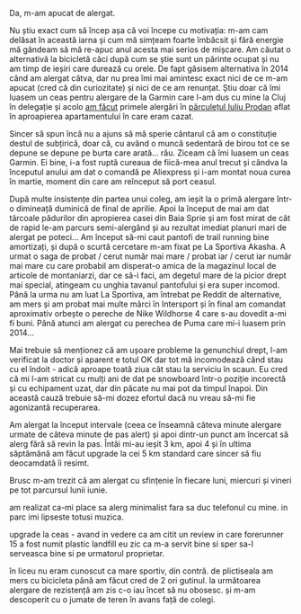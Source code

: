 Da, m-am apucat de alergat.

Nu știu exact cum să încep așa că voi începe cu motivația: m-am cam delăsat în această iarna și cum mă simțeam foarte îmbâcsit și fără energie mă gândeam să mă re-apuc anul acesta mai serios de mișcare. Am căutat o alternativă la bicicletă căci după cum se știe sunt un părinte ocupat și nu am timp de ieșiri care durează cu orele. De fapt găsisem alternativa în 2014 când am alergat câtva, dar nu prea îmi mai amintesc exact nici de ce m-am apucat (cred că din curiozitate) și nici de ce am renunțat. Știu doar că îmi luasem un ceas pentru alergare de la Garmin care l-am dus cu mine la Cluj în delegație și acolo [am făcut](https://www.rusiczki.net/2014/08/22/alti-10-ani/) primele alergări în [părculețul Iuliu Prodan](https://www.openstreetmap.org/#map=18/46.75762/23.57206) aflat în aproapierea apartamentului în care eram cazat.

Sincer să spun încă nu a ajuns să mă sperie cântarul că am o constituție destul de subțirică, doar că, cu având o muncă sedentară de birou tot ce se depune se depune pe burta care arată... rău. Ziceam că îmi luasem un ceas Garmin. Ei bine, i-a fost ruptă cureaua de fiică-mea anul trecut și cândva la începutul anului am dat o comandă pe Aliexpress și i-am montat noua curea în martie, moment din care am reînceput să port ceasul.

După multe insistențe din partea unui coleg, am ieșit la o primă alergare într-o dimineață duminică de final de aprilie. Apoi la început de mai am dat târcoale pădurilor din apropierea casei din Baia Sprie și am fost mirat de cât de rapid le-am parcurs semi-alergând și au rezultat imediat planuri mari de alergat pe poteci... Am început să-mi caut pantofi de trail running bine amortizați, și după o scurtă cercetare m-am fixat pe La Sportiva Akasha. A urmat o saga de probat / cerut număr mai mare / probat iar / cerut iar număr mai mare cu care probabil am disperat-o amica de la magazinul local de articole de montaniarzi, dar ce să-i faci, am degetul mare de la picior drept mai special, atingeam cu unghia tavanul pantofului și era super incomod. Până la urma nu am luat La Sportiva, am întrebat pe Reddit de alternative, am mers și am probat mai multe mărci în Intersport și în final am comandat aproximativ orbește o pereche de Nike Wildhorse 4 care s-au dovedit a-mi fi buni. Până atunci am alergat cu perechea de Puma care mi-i luasem prin 2014...

Mai trebuie să menționez că am ușoare probleme la genunchiul drept, l-am verificat la doctor și aparent e totul OK dar tot mă incomodează când stau cu el îndoit - adică aproape toată ziua cât stau la serviciu în scaun. Eu cred că mi l-am stricat cu mulți ani de dat pe snowboard într-o poziție incorectă și cu echipament uzat, dar din păcate nu mai pot da timpul înapoi. Din această cauză trebuie să-mi dozez efortul dacă nu vreau să-mi fie agonizantă recuperarea.

Am alergat la început intervale (ceea ce înseamnă câteva minute alergare urmate de câteva minute de pas alert) și apoi dintr-un punct am încercat să alerg fără să revin la pas. Întâi mi-au ieșit 3 km, apoi 4 și în ultima săptămână am făcut upgrade la cei 5 km standard care sincer să fiu deocamdată îi resimt.

Brusc m-am trezit că am alergat cu sfințenie în fiecare luni, miercuri și vineri pe tot parcursul lunii iunie.

am realizat ca-mi place sa alerg minimalist fara sa duc telefonul cu mine. in parc imi lipseste totusi muzica.

upgrade la ceas - avand in vedere ca am citit un review in care forerunner 15 a fost numit plastic landfill eu zic ca m-a servit bine si sper sa-l serveasca bine si pe urmatorul proprietar.

în liceu nu eram cunoscut ca mare sportiv, din contră. de plictiseala am mers cu bicicleta până am făcut cred de 2 ori gutinul. la următoarea alergare de rezistență am zis c-o iau încet să nu obosesc. și m-am descoperit cu o jumate de teren în avans față de colegi.
